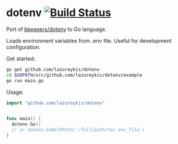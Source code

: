 # dotenv [![Build Status](https://travis-ci.org/lazureykis/dotenv.svg?branch=master)](https://travis-ci.org/lazureykis/dotenv)

Port of [bkeepers/dotenv](https://github.com/bkeepers/dotenv) to Go language.

Loads environment variables from .env file. Useful for development configuration.

Get started:
```bash
go get github.com/lazureykis/dotenv
cd $GOPATH/src/github.com/lazureykis/dotenv/example
go run main.go
```

Usage:
```go
import "github.com/lazureykis/dotenv"


func main() {
  dotenv.Go()
  // or dotenv.GoWithPath('/full/path/to/.env_file')
}
```

